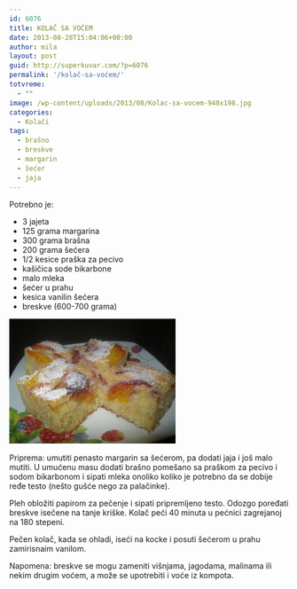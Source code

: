 ```yaml
---
id: 6076
title: KOLAČ SA VOĆEM
date: 2013-08-28T15:04:06+00:00
author: mila
layout: post
guid: http://superkuvar.com/?p=6076
permalink: '/kolač-sa-voćem/'
totvreme:
  - ""
image: /wp-content/uploads/2013/08/Kolac-sa-vocem-940x198.jpg
categories:
  - Kolači
tags:
  - brašno
  - breskve
  - margarin
  - šećer
  - jaja
---
```

Potrebno je:

  * 3 jajeta
  * 125 grama margarina
  * 300 grama brašna
  * 200 grama šećera
  * 1/2 kesice praška za pecivo
  * kašičica sode bikarbone
  * malo mleka
  * šećer u prahu
  * kesica vanilin šećera
  * breskve (600-700 grama)

[<img class="alignnone size-medium wp-image-6077" src="/wp-content/uploads/2013/08/Kolac-sa-vocem-300x225.jpg" alt="Kolac sa vocem" width="300" height="225" />](/wp-content/uploads/2013/08/Kolac-sa-vocem.jpg)

Priprema: umutiti penasto margarin sa šećerom, pa dodati jaja i još malo mutiti. U umućenu masu dodati brašno pomešano sa praškom za pecivo i sodom bikarbonom i sipati mleka onoliko koliko je potrebno da se dobije ređe testo (nešto gušće nego za palačinke).

Pleh obložiti papirom za pečenje i sipati pripremljeno testo. Odozgo poređati breskve isečene na tanje kriške. Kolač peći 40 minuta u pećnici zagrejanoj na 180 stepeni.

Pečen kolač, kada se ohladi, iseći na kocke i posuti šećerom u prahu zamirisnaim vanilom.

Napomena: breskve se mogu zameniti višnjama, jagodama, malinama ili nekim drugim voćem, a može se upotrebiti i voće iz kompota.

&nbsp;